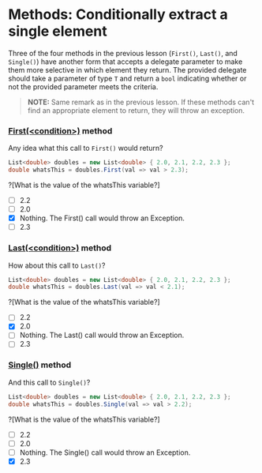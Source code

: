 [//]: # (GENERATED FILE -- DO NOT EDIT)
# Methods: Conditionally extract a single element

Three of the four methods in the previous lesson (`First()`, `Last()`, and `Single()`) have another form that accepts a delegate parameter to make them more selective in which element they return. The provided delegate should take a parameter of type `T` and return a `bool` indicating whether or not the provided parameter meets the criteria.

> **NOTE:** Same remark as in the previous lesson. If these methods can't find an appropriate element to return, they will throw an exception.

### [First(&lt;condition&gt;)](https://msdn.microsoft.com/en-us/library/bb535050%28v=vs.110%29.aspx) method
Any idea what this call to `First()` would return?

```csharp
List<double> doubles = new List<double> { 2.0, 2.1, 2.2, 2.3 };
double whatsThis = doubles.First(val => val > 2.3);
```

?[What is the value of the whatsThis variable?]
 - [ ] 2.2
 - [ ] 2.0
 - [x] Nothing. The First() call would throw an Exception.
 - [ ] 2.3

### [Last(&lt;condition&gt;)](https://msdn.microsoft.com/en-us/library/bb549138%28v=vs.110%29.aspx) method
How about this call to `Last()`?

```csharp
List<double> doubles = new List<double> { 2.0, 2.1, 2.2, 2.3 };
double whatsThis = doubles.Last(val => val < 2.1);
```

?[What is the value of the whatsThis variable?]
 - [ ] 2.2
 - [x] 2.0
 - [ ] Nothing. The Last() call would throw an Exception.
 - [ ] 2.3

### [Single()](https://msdn.microsoft.com/en-us/library/bb535118%28v=vs.110%29.aspx) method
And this call to `Single()`?

```csharp
List<double> doubles = new List<double> { 2.0, 2.1, 2.2, 2.3 };
double whatsThis = doubles.Single(val => val > 2.2);
```

?[What is the value of the whatsThis variable?]
 - [ ] 2.2
 - [ ] 2.0
 - [ ] Nothing. The Single() call would throw an Exception.
 - [x] 2.3
